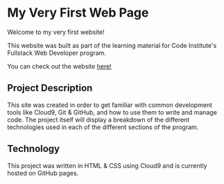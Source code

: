 # My Very First Web Page

Welcome to my very first website!

This website was built as part of the learning material for Code Institute's Fullstack Web Developer program.

You can check out the website [here!](https://stevebesgrove.github.io/New-test-project/)

## Project Description

This site was created in order to get familiar with common development tools like Cloud9, Git & GitHub, and how to use them to write and manage code. The project itself will display a breakdown of the different technologies used in each of the different sections of the program.

## Technology

This project was written in HTML & CSS using Cloud9 and is currently hosted on GitHub pages.

